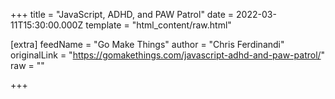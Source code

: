 
+++
title = "JavaScript, ADHD, and PAW Patrol"
date = 2022-03-11T15:30:00.000Z
template = "html_content/raw.html"

[extra]
feedName = "Go Make Things"
author = "Chris Ferdinandi"
originalLink = "https://gomakethings.com/javascript-adhd-and-paw-patrol/"
raw = ""

+++

